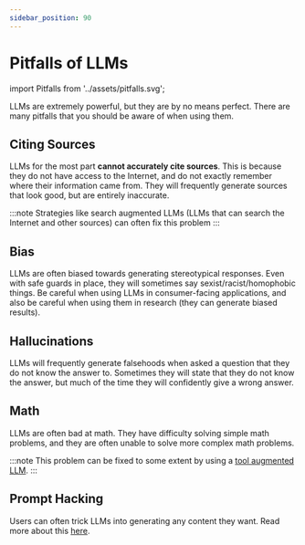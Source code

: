 ```yaml
---
sidebar_position: 90
---
```


#   Pitfalls of LLMs

import Pitfalls from '../assets/pitfalls.svg';

<div style={{textAlign: 'center'}}>
  <Pitfalls style={{width:"500px",height:"200px",verticalAlign:"top"}}/>
</div>


LLMs are extremely powerful, but they are by no means perfect. There are many pitfalls that you should be aware of when using them.

## Citing Sources

LLMs for the most part **cannot accurately cite sources**. This is because they do not have access to the Internet, and do not exactly remember where their information came from. They will frequently generate sources that look good, but are entirely inaccurate.

:::note
Strategies like search augmented LLMs (LLMs that can search the Internet and other sources) can often fix this problem
:::

## Bias

LLMs are often biased towards generating stereotypical responses. Even with safe guards in place, they will sometimes say sexist/racist/homophobic things. Be careful when using LLMs in consumer-facing applications, and also be careful when using them in research (they can generate biased results).

## Hallucinations

LLMs will frequently generate falsehoods when asked a question that they do not know the answer to. Sometimes they will state that they do not know the answer, but much of the time they will confidently give a wrong answer.

## Math

LLMs are often bad at math. They have difficulty solving simple math problems, and they are often unable to solve more complex math problems.

:::note
This problem can be fixed to some extent by using a [tool augmented LLM](https://learnprompting.org/docs/advanced_applications/mrkl).
:::

## Prompt Hacking

Users can often trick LLMs into generating any content they want. Read more about this [here](https://learnprompting.org/docs/category/-prompt-hacking).